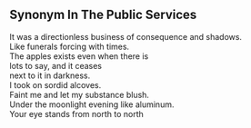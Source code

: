 Synonym In The Public Services
------------------------------
It was a directionless business of consequence and shadows.  
Like funerals forcing with times.  
The apples exists even when there is  
lots to say, and it ceases  
next to it in darkness.  
I took on sordid alcoves.  
Faint me and let my substance blush.  
Under the moonlight evening like aluminum.  
Your eye stands from north to north  
